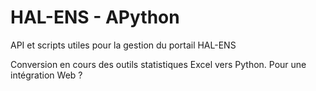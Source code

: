 # HAL-ENS - APython

API et scripts utiles pour la gestion du portail HAL-ENS

Conversion en cours des outils statistiques Excel vers Python.
Pour une intégration Web ?
